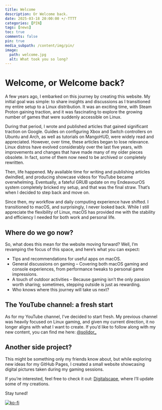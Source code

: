 ```yaml
---
title: Welcome
description: Or Welcome back.
date: 2025-03-18 20:00:00 +/-TTTT
categories: [PIN] 
tags: [news]
toc: true
comments: false
pin: true
media_subpath: /content/img/pin/
image:
  path: welcome.jpg
  alt: What took you so long?
---
```


# Welcome, or Welcome back? 

A few years ago, I embarked on this journey by creating this website. My initial goal was simple: to share insights and discussions as I transitioned my entire setup to a Linux distribution. It was an exciting time, with Steam Proton gaining traction, and it was fascinating to explore the growing number of games that were suddenly accessible on Linux.

During that period, I wrote and published articles that gained significant traction on Google. Guides on configuring Xbox and Switch controllers on Ubuntu and Arch, as well as tutorials on MangoHUD, were widely read and appreciated. However, over time, these articles began to lose relevance. Linux distros have evolved considerably over the last five years, with improvements and changes that have made many of my older pieces obsolete. In fact, some of them now need to be archived or completely rewritten.

Then, life happened. My available time for writing and publishing articles dwindled, and producing showcase videos for YouTube became overwhelming. Eventually, a fateful GRUB update on my EndeavourOS system completely bricked my setup, and that was the final straw. That’s when I decided to step back and move on.

Since then, my workflow and daily computing experience have shifted. I transitioned to macOS, and surprisingly, I never looked back. While I still appreciate the flexibility of Linux, macOS has provided me with the stability and efficiency I needed for both work and personal life.


## Where do we go now?

So, what does this mean for the website moving forward? Well, I’m revamping the focus of this space, and here’s what you can expect:
- Tips and recommendations for useful apps on macOS.
- General discussions on gaming – Covering both macOS gaming and console experiences, from performance tweaks to personal game impressions.
- A touch of outdoor activities – Because gaming isn’t the only passion worth sharing; sometimes, stepping outside is just as rewarding.
- Who knows where this journey will take us next?

## The YouTube channel: a fresh start

As for my YouTube channel, I’ve decided to start fresh. My previous channel was heavily focused on Linux gaming, and given my current direction, it no longer aligns with what I want to create. If you’d like to follow along with my new content, you can find me here: [@solidor_](https://www.youtube.com/@solidor_)

## Another side project?
This might be something only my friends know about, but while exploring new ideas for my GitHub Pages, I created a small website showcasing digital pictures taken during my gaming sessions.

If you’re interested, feel free to check it out:
[Digitalscape](https://solwhitehorn.github.io/digitalscape/), where I’ll update some of my creations.

Stay tuned!

[![ko-fi](https://ko-fi.com/img/githubbutton_sm.svg)](https://ko-fi.com/solwhitehorn)